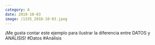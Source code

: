 ```yaml
--- 
category: A 
date: 2018-10-03 
image: /1335_2018-10-03.jpeg 
--- 
```


¡Me gusta contar este ejemplo para ilustrar la diferencia entre DATOS y ANÁLISIS! #Datos #Análisis